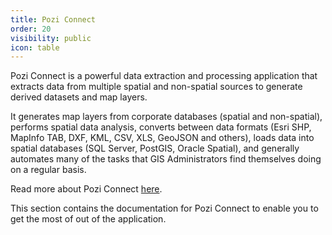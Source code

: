 ```yaml
---
title: Pozi Connect
order: 20
visibility: public
icon: table
---
```


Pozi Connect is a powerful data extraction and processing application that extracts data from multiple spatial and non-spatial sources to generate derived datasets and map layers.

It generates map layers from corporate databases (spatial and non-spatial), performs spatial data analysis, converts between data formats (Esri SHP, MapInfo TAB, DXF, KML, CSV, XLS, GeoJSON and others), loads data into spatial databases (SQL Server, PostGIS, Oracle Spatial), and generally automates many of the tasks that GIS Administrators find themselves doing on a regular basis.

Read more about Pozi Connect [here](/pozi-connect/).

This section contains the documentation for Pozi Connect to enable you to get the most of out of the application.
